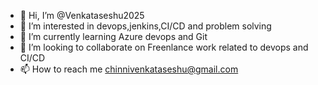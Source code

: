 - 👋 Hi, I’m @Venkataseshu2025
- 👀 I’m interested in devops,jenkins,CI/CD and problem solving
- 🌱 I’m currently learning Azure devops and Git
- 💞️ I’m looking to collaborate on Freenlance work related to devops and CI/CD
- 📫 How to reach me chinnivenkataseshu@gmail.com

<!---
Venkataseshu2025/Venkataseshu2025 is a ✨ special ✨ repository because its `README.md` (this file) appears on your GitHub profile.
You can click the Preview link to take a look at your changes.
--->
